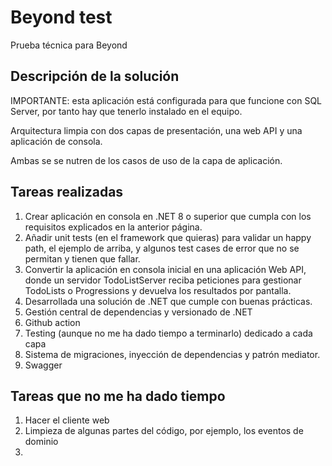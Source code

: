 ﻿# Beyond test

Prueba técnica para Beyond

## Descripción de la solución

IMPORTANTE: esta aplicación está configurada para que funcione con SQL Server, por tanto hay que tenerlo
instalado en el equipo.

Arquitectura limpia con dos capas de presentación, una web API y una aplicación de consola.

Ambas se se nutren de los casos de uso de la capa de aplicación.

## Tareas realizadas

1. Crear aplicación en consola en .NET 8 o superior que cumpla
   con los requisitos explicados en la anterior página.
2. Añadir unit tests (en el framework que quieras) para
   validar un happy path, el ejemplo de arriba, y algunos
   test cases de error que no se permitan y tienen que fallar.
3. Convertir la aplicación en consola inicial en una aplicación
   Web API, donde un servidor TodoListServer reciba peticiones para
   gestionar TodoLists o Progressions y devuelva los resultados por pantalla.
4. Desarrollada una solución de .NET que cumple con buenas prácticas.
5. Gestión central de dependencias y versionado de .NET
6. Github action
7. Testing (aunque no me ha dado tiempo a terminarlo) dedicado a cada capa
8. Sistema de migraciones, inyección de dependencias y patrón mediator.
9. Swagger 

## Tareas que no me ha dado tiempo

1. Hacer el cliente web
2. Limpieza de algunas partes del código, por ejemplo, los eventos de dominio
3. 
